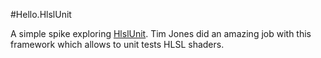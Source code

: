 #Hello.HlslUnit

A simple spike exploring [HlslUnit](http://timjones.tw/blog/archive/2014/01/07/introducing-hlslunit-unit-tests-for-your-hlsl-shader-code). Tim Jones did an amazing job with this framework which allows to unit tests HLSL shaders.



